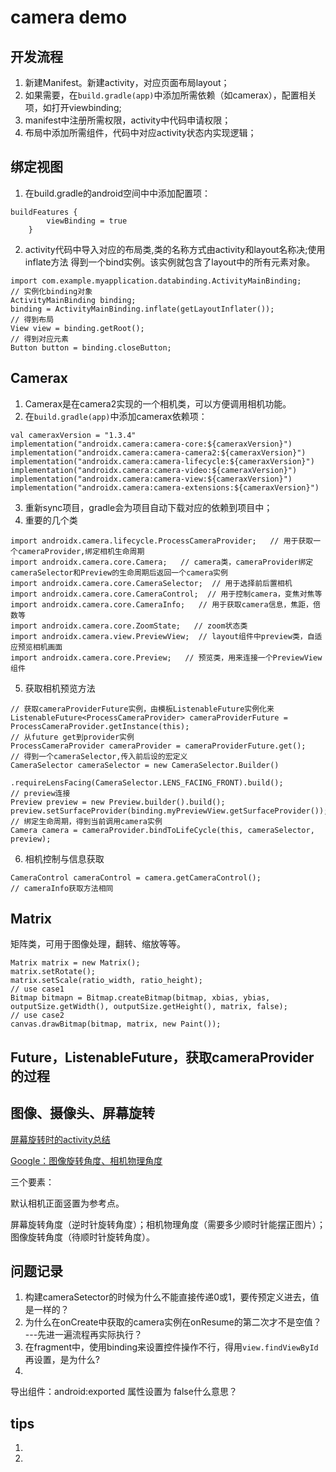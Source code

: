 # camera demo

## 开发流程
1. 新建Manifest。新建activity，对应页面布局layout；
2. 如果需要，在`build.gradle(app)`中添加所需依赖（如camerax），配置相关项，如打开viewbinding;
3. manifest中注册所需权限，activity中代码申请权限；
4. 布局中添加所需组件，代码中对应activity状态内实现逻辑；

## 绑定视图
1. 在build.gradle的android空间中中添加配置项：
```
buildFeatures {
        viewBinding = true
    }
```
2. activity代码中导入对应的布局类,类的名称方式由activity和layout名称决;使用inflate方法
得到一个bind实例。该实例就包含了layout中的所有元素对象。
```
import com.example.myapplication.databinding.ActivityMainBinding;
// 实例化binding对象
ActivityMainBinding binding;
binding = ActivityMainBinding.inflate(getLayoutInflater());
// 得到布局
View view = binding.getRoot();
// 得到对应元素
Button button = binding.closeButton;
```

## Camerax
1. Camerax是在camera2实现的一个相机类，可以方便调用相机功能。
2. 在`build.gradle(app)`中添加camerax依赖项：
```
val cameraxVersion = "1.3.4"
implementation("androidx.camera:camera-core:${cameraxVersion}")
implementation("androidx.camera:camera-camera2:${cameraxVersion}")
implementation("androidx.camera:camera-lifecycle:${cameraxVersion}")
implementation("androidx.camera:camera-video:${cameraxVersion}")
implementation("androidx.camera:camera-view:${cameraxVersion}")
implementation("androidx.camera:camera-extensions:${cameraxVersion}")
```
3. 重新sync项目，gradle会为项目自动下载对应的依赖到项目中；
4. 重要的几个类
```
import androidx.camera.lifecycle.ProcessCameraProvider;   // 用于获取一个cameraProvider,绑定相机生命周期
import androidx.camera.core.Camera;   // camera类，cameraProvider绑定cameraSelector和Preview的生命周期后返回一个camera实例
import androidx.camera.core.CameraSelector;  // 用于选择前后置相机
import androidx.camera.core.CameraControl;  // 用于控制camera，变焦对焦等
import androidx.camera.core.CameraInfo;   // 用于获取camera信息，焦距，倍数等
import androidx.camera.core.ZoomState;   // zoom状态类
import androidx.camera.view.PreviewView;  // layout组件中preview类，自适应预览相机画面
import androidx.camera.core.Preview;   // 预览类，用来连接一个PreviewView组件
```
5. 获取相机预览方法
```
// 获取cameraProviderFuture实例，由模板ListenableFuture实例化来
ListenableFuture<ProcessCameraProvider> cameraProviderFuture = ProcessCameraProvider.getInstance(this);
// 从future get到provider实例
ProcessCameraProvider cameraProvider = cameraProviderFuture.get();
// 得到一个cameraSelector,传入前后设的宏定义
CameraSelector cameraSelector = new CameraSelector.Builder()
                .requireLensFacing(CameraSelector.LENS_FACING_FRONT).build();
// preview连接
Preview preview = new Preview.builder().build();
preview.setSurfaceProvider(binding.myPreviewView.getSurfaceProvider());
// 绑定生命周期，得到当前调用camera实例
Camera camera = cameraProvider.bindToLifeCycle(this, cameraSelector, preview);
```
6. 相机控制与信息获取
```
CameraControl cameraControl = camera.getCameraControl();
// cameraInfo获取方法相同
```

## Matrix
矩阵类，可用于图像处理，翻转、缩放等等。
```
Matrix matrix = new Matrix();
matrix.setRotate();
matrix.setScale(ratio_width, ratio_height);
// use case1
Bitmap bitmapn = Bitmap.createBitmap(bitmap, xbias, ybias, outputSize.getWidth(), outputSize.getHeight(), matrix, false);
// use case2
canvas.drawBitmap(bitmap, matrix, new Paint());
```

## Future，ListenableFuture，获取cameraProvider的过程

## 图像、摄像头、屏幕旋转
[屏幕旋转时的activity总结](https://chanthuang.github.io/2016/05/19/Android-%E6%A8%AA%E7%AB%96%E5%B1%8F%E5%A4%84%E7%90%86%E7%9A%84%E7%9F%A5%E8%AF%86%E5%B0%8F%E7%BB%93/)

[Google：图像旋转角度、相机物理角度](https://developer.android.com/media/camera/camerax/orientation-rotation?hl=zh-cn)

三个要素：

  默认相机正面竖置为参考点。

  屏幕旋转角度（逆时针旋转角度）；相机物理角度（需要多少顺时针能摆正图片）；图像旋转角度（待顺时针旋转角度）。

## 问题记录
1. 构建cameraSetector的时候为什么不能直接传递0或1，要传预定义进去，值是一样的？
2. 为什么在onCreate中获取的camera实例在onResume的第二次才不是空值？   ---先进一遍流程再实际执行？
3. 在fragment中，使用binding来设置控件操作不行，得用`view.findViewById`再设置，是为什么?
4.

导出组件：android:exported 属性设置为 false什么意思？



## tips
1.
2.
